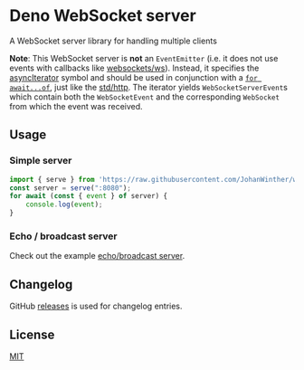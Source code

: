 # Deno WebSocket server

A WebSocket server library for handling multiple clients


**Note**: This WebSocket server is **not** an `EventEmitter` (i.e. it does not use events with callbacks like [websockets/ws](https://github.com/websockets/ws)).
Instead, it specifies the [asyncIterator](asyncIterator) symbol and should be used in conjunction with a [`for await...of`](for-await-of), just like the [std/http](https://deno.land/std/http). The iterator yields `WebSocketServerEvent`s which contain both the `WebSocketEvent` and the corresponding `WebSocket` from which the event was received.

## Usage

### Simple server
```ts
import { serve } from 'https://raw.githubusercontent.com/JohanWinther/websocket-server/master/mod.ts'
const server = serve(":8080");
for await (const { event } of server) {
    console.log(event);
}
```

### Echo / broadcast server
Check out the example [echo/broadcast server](./example_server.ts).

## Changelog

GitHub [releases][changelog] is used for changelog entries.

## License
[MIT](LICENSE)

[changelog]: https://github.com/JohanWinther/websocket-server/releases
[asyncIterator]: https://developer.mozilla.org/en-US/docs/Web/JavaScript/Reference/Global_Objects/Symbol/asyncIterator
[for-await-of]: https://developer.mozilla.org/en-US/docs/Web/JavaScript/Reference/Statements/for-await...of